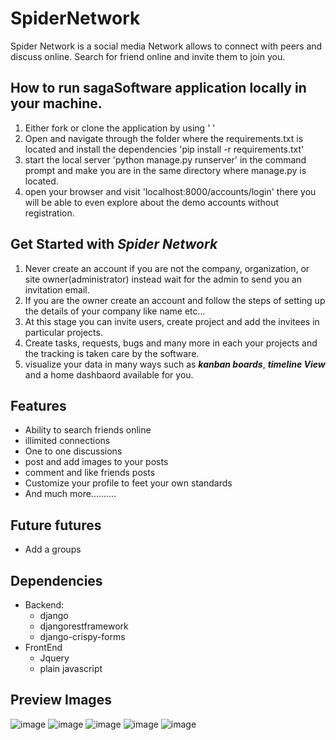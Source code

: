 # SpiderNetwork
Spider Network is a social media Network allows to connect with peers and discuss online.
Search for friend online and invite them to join you.


## How to run sagaSoftware application locally in your machine. 
1. Either fork or clone the application by using ' '
2. Open and navigate through the folder where the requirements.txt is located and install the dependencies 'pip install -r requirements.txt'
3. start the local server 'python manage.py runserver' in the command prompt and make you are in the same directory where manage.py is located.
4. open your browser and visit 'localhost:8000/accounts/login' there you will be able to even explore about the demo accounts without registration. 

## Get Started with **_Spider Network_**
1. Never create an account if you are not the company, organization, or site owner(administrator) instead wait for the admin to send you an invitation email.
2. If you are the owner create an account and follow the steps of setting up the details of your company like name etc...
3. At this stage you can invite users, create project and add the invitees in particular projects.
4. Create tasks, requests, bugs and many more in each your projects and the tracking is taken care by the software.
5. visualize your data in many ways such as **_kanban boards_**, **_timeline View_**  and a home dashbaord available for you.


## Features
- Ability to search friends online
- illimited connections
- One to one discussions
- post and add images to your posts 
- comment and like friends posts
- Customize your profile to feet your own standards
- And much more..........


## Future futures
- Add a groups


## Dependencies
- Backend:
    - django
    - djangorestframework
    - django-crispy-forms
- FrontEnd
    - Jquery
    - plain javascript


## Preview Images

![image](https://i.imgur.com/F2cu8v9.gif)
![image](https://user-images.githubusercontent.com/101523484/163738733-3ab1d450-f309-4077-8fa6-39fa36b41fc1.png)
![image](https://user-images.githubusercontent.com/101523484/163738805-a3fe3306-6cc2-4d12-9cd6-2cf16d0e8651.gif)
![image](https://user-images.githubusercontent.com/101523484/163738849-a364929b-104c-44da-bbc7-6a4513cea0ff.gif)
![image](https://user-images.githubusercontent.com/101523484/163738912-9ce21551-7b51-46ac-95a2-66bac33e7749.gif)
